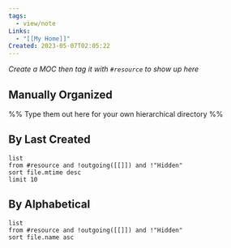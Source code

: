 ```yaml
---
tags:
  - view/note
Links:
  - "[[My Home]]"
Created: 2023-05-07T02:05:22
---
```

*Create a MOC then tag it with `#resource` to show up here*
## Manually Organized
%% Type them out here for your own hierarchical directory %%

## By Last Created
```dataview
list
from #resource and !outgoing([[]]) and !"Hidden"
sort file.mtime desc
limit 10
```
## By Alphabetical
```dataview
list
from #resource and !outgoing([[]]) and !"Hidden"
sort file.name asc
```